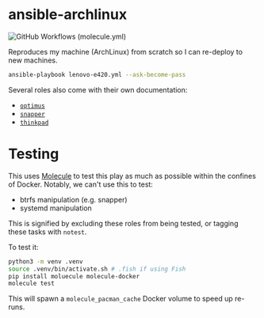 # ansible-archlinux

![GitHub Workflows (molecule.yml)](https://github.com/AlexandreCarlton/ansible-archlinux/actions/workflows/molecule.yml/badge.svg)

Reproduces my machine (ArchLinux) from scratch so I can re-deploy to new machines.

```bash
ansible-playbook lenovo-e420.yml --ask-become-pass
```

Several roles also come with their own documentation:

 - [`optimus`](roles/optimus)
 - [`snapper`](roles/snapper)
 - [`thinkpad`](roles/thinkpad)

# Testing

This uses [Molecule](https://molecule.readthedocs.io/) to test this play as
much as possible within the confines of Docker. Notably, we can't use this to
test:

- btrfs manipulation (e.g. snapper)
- systemd manipulation

This is signified by excluding these roles from being tested, or tagging these
tasks with `notest`.

To test it:

```bash
python3 -m venv .venv
source .venv/bin/activate.sh # .fish if using Fish
pip install moluecule molecule-docker
molecule test
```

This will spawn a `molecule_pacman_cache` Docker volume to speed up re-runs.
